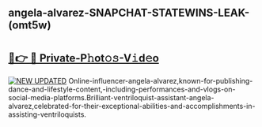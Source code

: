 ## angela-alvarez-SNAPCHAT-STATEWINS-LEAK-(omt5w)


# <h2><a href="https://mediaupload.pro?-20M">🔗👉 🔴 Private-P𝚑ot𝚘𝚜-V𝚒d𝚎o</a></h2>

[![NEW UPDATED](https://i.imgur.com/0qMVB7G.gif)](https://mediaupload.pro?-20M)
Online-influencer-angela-alvarez,known-for-publishing-dance-and-lifestyle-content,-including-performances-and-vlogs-on-social-media-platforms.Brilliant-ventriloquist-assistant-angela-alvarez,celebrated-for-their-exceptional-abilities-and-accomplishments-in-assisting-ventriloquists.  